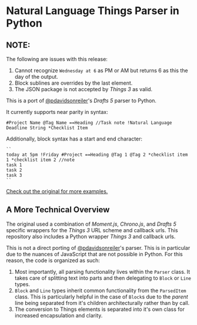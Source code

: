 # Natural Language Things Parser in Python

## NOTE:

The following are issues with this release:

1. Cannot recognize `Wednesday at 6` as PM or AM but returns 6 as this the day of the output.
2. Block sublines are overrides by the last element.
3. The JSON package is not accepted by *Things 3* as valid.

This is a port of [@pdavidsonreiler](https://github.com/pdavisonreiber/Public-Drafts-Scripts/tree/master/Things%20Parser)'s *Drafts 5* parser to Python.

It currently supports near parity in syntax:

```
#Project Name @Tag Name ==Heading //Task note !Natural Language Deadline String *Checklist Item
```

Additionally, block syntax has a start and end character:

```
``
today at 5pm !Friday #Project ==Heading @Tag 1 @Tag 2 *checklist item 1 *checklist item 2 //note
task 1
task 2
task 3
``

```

[Check out the original for more examples.](https://github.com/pdavisonreiber/Public-Drafts-Scripts/tree/master/Things%20Parser)

## A More Technical Overview

The original used a combination of *Moment.js*, *Chrono.js*, and *Drafts 5* specific wrappers for the *Things 3* URL scheme and callback urls. This repository also includes a Python wrapper *Things 3* and callback urls.

This is not a direct porting of [@pdavidsonreiler](https://github.com/pdavisonreiber/Public-Drafts-Scripts/tree/master/Things%20Parser)'s parser. This is in particular due to the nuances of JavaScript that are not possible in Python. For this reason, the code is organized as such:

1. Most importantly, all parsing functionality lives within the `Parser` class. It takes care of splitting text into parts and then delegating to `Block` or `Line` types. 
2. `Block` and `Line` types inherit common functionality from the `ParsedItem` class. This is particularly helpful in the case of `Block`s due to the *parent* line being separated from it's children architecturally rather than by call.
3. The conversion to Things elements is separated into it's own class for increased encapsulation and clarity.
